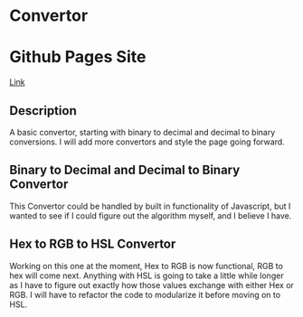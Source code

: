 # Convertor

# Github Pages Site
[Link](https://josephptflanagan.github.io/Convertor/)

## Description
A basic convertor, starting with binary to decimal and decimal to binary conversions. I will add more convertors and style the page going forward.

## Binary to Decimal and Decimal to Binary Convertor
This Convertor could be handled by built in functionality of Javascript, but I wanted to see if I could figure out the algorithm myself, and I believe I have.

## Hex to RGB to HSL Convertor
Working on this one at the moment, Hex to RGB is now functional, RGB to hex will come next. Anything with HSL is going to take a little while longer as I have to figure out exactly how those values exchange with either Hex or RGB. I will have to refactor the code to modularize it before moving on to HSL.